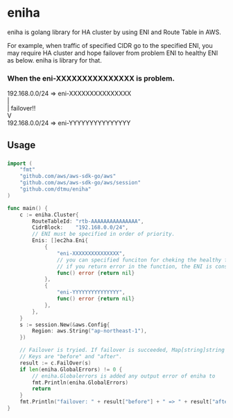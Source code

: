 # eniha
eniha is golang library for HA cluster by using ENI and Route Table in AWS.

For example, when traffic of specified CIDR go to the specified ENI, you may require HA cluster and hope failover from problem ENI to healthy ENI as below. eniha is library for that.

### When the eni-XXXXXXXXXXXXXXX is problem.   
192.168.0.0/24 => eni-XXXXXXXXXXXXXXX   
 |   
 | failover!!   
 V   
192.168.0.0/24 => eni-YYYYYYYYYYYYYYY   

## Usage
### 
```go
import (
	"fmt"
	"github.com/aws/aws-sdk-go/aws"
	"github.com/aws/aws-sdk-go/aws/session"
	"github.com/dtmu/eniha"
)

func main() {
	c := eniha.Cluster{
		RouteTableId: "rtb-AAAAAAAAAAAAAAA",
		CidrBlock:    "192.168.0.0/24",
		// ENI must be specified in order of priority.
		Enis: []ec2ha.Eni{
			{
				"eni-XXXXXXXXXXXXXXX",
				// you can specified funciton for cheking the healthy fo ENI.
				// if you return error in the function, the ENI is considered unhealthy vice versa.
				func() error {return nil} 
			},
			{
				"eni-YYYYYYYYYYYYYYY",
				func() error {return nil}
			},
		},
	}
	s := session.New(&aws.Config{
		Region: aws.String("ap-northeast-1"),
	})

	// Failover is tryied. If failover is succeeded, Map[string]string as result is returned.
	// Keys are "before" and "after".
	result := c.FailOver(s) 
	if len(eniha.GlobalErrors) != 0 {
		// eniha.Globalerrors is added any output error of eniha to
		fmt.Println(eniha.GlobalErrors)
		return
	}
	fmt.Println("failover: " + result["before"] + " => " + result["after"])
}
```
